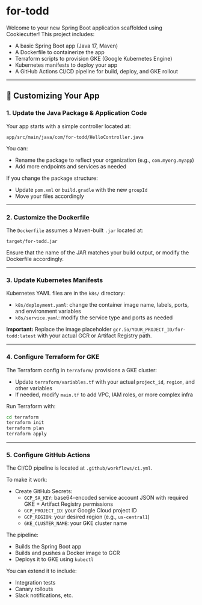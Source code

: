 # for-todd

Welcome to your new Spring Boot application scaffolded using Cookiecutter! This project includes:

- A basic Spring Boot app (Java 17, Maven)
- A Dockerfile to containerize the app
- Terraform scripts to provision GKE (Google Kubernetes Engine)
- Kubernetes manifests to deploy your app
- A GitHub Actions CI/CD pipeline for build, deploy, and GKE rollout

---

## 🔧 Customizing Your App

### 1. Update the Java Package & Application Code

Your app starts with a simple controller located at:

```
app/src/main/java/com/for-todd/HelloController.java
```

You can:
- Rename the package to reflect your organization (e.g., `com.myorg.myapp`)
- Add more endpoints and services as needed

If you change the package structure:
- Update `pom.xml` or `build.gradle` with the new `groupId`
- Move your files accordingly

---

### 2. Customize the Dockerfile

The `Dockerfile` assumes a Maven-built `.jar` located at:

```
target/for-todd.jar
```

Ensure that the name of the JAR matches your build output, or modify the Dockerfile accordingly.

---

### 3. Update Kubernetes Manifests

Kubernetes YAML files are in the `k8s/` directory:

- `k8s/deployment.yaml`: change the container image name, labels, ports, and environment variables
- `k8s/service.yaml`: modify the service type and ports as needed

**Important:** Replace the image placeholder `gcr.io/YOUR_PROJECT_ID/for-todd:latest` with your actual GCR or Artifact Registry path.

---

### 4. Configure Terraform for GKE

The Terraform config in `terraform/` provisions a GKE cluster:

- Update `terraform/variables.tf` with your actual `project_id`, `region`, and other variables
- If needed, modify `main.tf` to add VPC, IAM roles, or more complex infra

Run Terraform with:

```bash
cd terraform
terraform init
terraform plan
terraform apply
```

---

### 5. Configure GitHub Actions

The CI/CD pipeline is located at `.github/workflows/ci.yml`.

To make it work:
- Create GitHub Secrets:
  - `GCP_SA_KEY`: base64-encoded service account JSON with required GKE + Artifact Registry permissions
  - `GCP_PROJECT_ID`: your Google Cloud project ID
  - `GCP_REGION`: your desired region (e.g., `us-central1`)
  - `GKE_CLUSTER_NAME`: your GKE cluster name

The pipeline:
- Builds the Spring Boot app
- Builds and pushes a Docker image to GCR
- Deploys it to GKE using `kubectl`

You can extend it to include:
- Integration tests
- Canary rollouts
- Slack notifications, etc.
